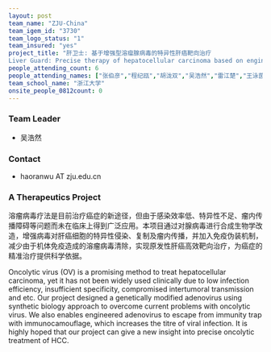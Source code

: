 ```yaml
---
layout: post
team_name: "ZJU-China"
team_igem_id: "3730"
team_logo_status: "1"
team_insured: "yes"
project_title: "肝卫士: 基于增强型溶瘤腺病毒的特异性肝癌靶向治疗
Liver Guard: Precise therapy of hepatocellular carcinoma based on engineered oncolytic adenovirus"
people_attending_count: 6
people_attending_names: ["张伯彦","程纪瓯","胡泷双","吴浩然","雷江楚","王泳茵"]
team_school_name: "浙江大学"
onsite_people_0812count: 0
---
```



### Team Leader
* 吴浩然

### Contact
* haoranwu AT zju.edu.cn

### A Therapeutics Project

溶瘤病毒疗法是目前治疗癌症的新途径，但由于感染效率低、特异性不足、瘤内传播障碍等问题而未在临床上得到广泛应用。本项目通过对腺病毒进行合成生物学改造，增强病毒对肝癌细胞的特异性侵染、复制及瘤内传播，并加入免疫伪装机制，减少由于机体免疫造成的溶瘤病毒清除，实现原发性肝癌高效靶向治疗，为癌症的精准治疗提供科学依据。

Oncolytic virus (OV) is a promising method to treat hepatocellular carcinoma, yet it has not been widely used clinically due to low infection efficiency, insufficient specificity, compromised intertumoral transmission and etc. Our project designed a genetically modified adenovirus using synthetic biology approach to overcome current problems with oncolytic virus. We also enables engineered adenovirus to escape from immunity trap with immunocamouflage, which increases the titre of viral infection. It is highly hoped that our project can give a new insight into precise oncolytic treatment of HCC.